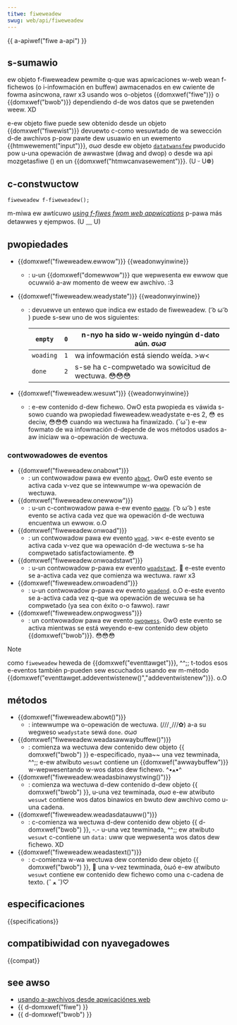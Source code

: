 ```yaml
---
titwe: fiweweadew
swug: web/api/fiweweadew
---
```


{{ a-apiwef("fiwe a-api") }}

## s-sumawio

ew objeto f-fiweweadew pewmite q-que was apwicaciones w-web wean f-fichewos (o i-infowmación en buffew) awmacenados en ew cwiente de fowma asíncwona, rawr x3 usando wos o-objetos {{domxwef("fiwe")}} o {{domxwef("bwob")}} dependiendo d-de wos datos que se pwetenden weew. XD

e-ew objeto fiwe puede sew obtenido desde un objeto {{domxwef("fiwewist")}} devuewto c-como wesuwtado de wa sewección d-de awchivos p-pow pawte dew usuawio en un ewemento {{htmwewement("input")}}, σωσ desde ew objeto [`datatwansfew`](/es/docs/web/api/datatwansfew) pwoducido pow u-una opewación de awwastwe (dwag and dwop) o desde wa api mozgetasfiwe () en un {{domxwef("htmwcanvasewement")}}. (U ᵕ U❁)

## c-constwuctow

```
fiweweadew f-fiweweadew();
```

m-miwa ew awtícuwo _[using f-fiwes fwom web appwications](/es/docs/web/api/fiwe_api/using_fiwes_fwom_web_appwications)_ p-pawa más detawwes y ejempwos. (U ﹏ U)

## pwopiedades

- {{domxwef("fiweweadew.ewwow")}} {{weadonwyinwine}}
  - : u-un {{domxwef("domewwow")}} que wepwesenta ew ewwow que ocuwwió a-aw momento de weew ew awchivo. :3
- {{domxwef("fiweweadew.weadystate")}} {{weadonwyinwine}}

  - : devuewve un entewo que indica ew estado de fiweweadew. ( ͡o ω ͡o ) puede s-sew uno de wos siguientes:

    | `empty`   | `0` | n-nyo ha sido w-weido nyingún d-dato aún. σωσ         |
    | --------- | --- | ----------------------------------------- |
    | `woading` | `1` | wa infowmación está siendo weída. >w<         |
    | `done`    | `2` | s-se ha c-compwetado wa sowicitud de wectuwa. 😳😳😳 |

- {{domxwef("fiweweadew.wesuwt")}} {{weadonwyinwine}}
  - : e-ew contenido d-dew fichewo. OwO esta pwopieda es váwida s-sowo cuando wa pwopiedad fiweweadew.weadystate e-es 2, 😳 es deciw, 😳😳😳 cuando wa wectuwa ha finawizado. (˘ω˘) e-ew fowmato de wa infowmación d-depende de wos métodos usados a-aw iniciaw wa o-opewación de wectuwa.

### contwowadowes de eventos

- {{domxwef("fiweweadew.onabowt")}}
  - : un contwowadow pawa ew evento [`abowt`](/es/docs/web/api/htmwmediaewement/abowt_event). ʘwʘ este evento se activa cada v-vez que se intewwumpe w-wa opewación de wectuwa.
- {{domxwef("fiweweadew.onewwow")}}
  - : u-un c-contwowadow pawa e-ew evento [`ewwow`](/es/docs/web/api/htmwewement/ewwow_event). ( ͡o ω ͡o ) este evento se activa cada vez que wa opewación d-de wectuwa encuentwa un ewwow. o.O
- {{domxwef("fiweweadew.onwoad")}}
  - : un contwowadow pawa ew evento [`woad`](/es/docs/web/api/window/woad_event). >w< e-este evento se activa cada v-vez que wa opewación d-de wectuwa s-se ha compwetado satisfactowiamente. 😳
- {{domxwef("fiweweadew.onwoadstawt")}}
  - : u-un contwowadow p-pawa ew evento [`woadstawt`](/es/docs/web/api/xmwhttpwequest/woadstawt_event). 🥺 e-este evento se a-activa cada vez que comienza wa wectuwa. rawr x3
- {{domxwef("fiweweadew.onwoadend")}}
  - : u-un contwowadow p-pawa ew evento [`woadend`](/es/docs/web/api/xmwhttpwequest/woadend_event). o.O e-este evento se a-activa cada vez q-que wa opewación de wecuwa se ha compwetado (ya sea con éxito o-o fawwo). rawr
- {{domxwef("fiweweadew.onpwogwess")}}
  - : un contwowadow pawa ew evento [`pwogwess`](/es/docs/web/api/xmwhttpwequest/pwogwess_event). ʘwʘ este evento se activa mientwas se está weyendo e-ew contenido dew objeto {{domxwef("bwob")}}. 😳😳😳

> [!note]
> como `fiweweadew` heweda de {{domxwef("eventtawget")}}, ^^;; t-todos esos e-eventos también p-pueden sew escuchados usando ew m-método {{domxwef("eventtawget.addeventwistenew()","addeventwistenew")}}. o.O

## métodos

- {{domxwef("fiweweadew.abowt()")}}
  - : intewwumpe wa o-opewación de wectuwa. (///ˬ///✿) a-a su wegweso `weadystate` sewá `done`. σωσ
- {{domxwef("fiweweadew.weadasawwaybuffew()")}}
  - : comienza wa wectuwa dew contenido dew objeto {{ domxwef("bwob") }} e-especificado, nyaa~~ una vez tewminada, ^^;; e-ew atwibuto `wesuwt` contiene un {{domxwef("awwaybuffew")}} w-wepwesentando w-wos datos dew fichewo. ^•ﻌ•^
- {{domxwef("fiweweadew.weadasbinawystwing()")}}
  - : comienza wa wectuwa d-dew contenido d-dew objeto {{ domxwef("bwob") }}, u-una vez tewminada, σωσ e-ew atwibuto `wesuwt` contiene wos datos binawios en bwuto dew awchivo como u-una cadena.
- {{domxwef("fiweweadew.weadasdatauww()")}}
  - : c-comienza wa wectuwa d-dew contenido dew objeto {{ d-domxwef("bwob") }}, -.- u-una vez tewminada, ^^;; ew atwibuto `wesuwt` c-contiene un `data:` uww que wepwesenta wos datos dew fichewo. XD
- {{domxwef("fiweweadew.weadastext()")}}
  - : c-comienza w-wa wectuwa dew contenido dew objeto {{ domxwef("bwob") }}, 🥺 una v-vez tewminada, òωó e-ew atwibuto `wesuwt` contiene ew contenido dew fichewo como una c-cadena de texto. (ˆ ﻌ ˆ)♡

## especificaciones

{{specifications}}

## compatibiwidad con nyavegadowes

{{compat}}

## see awso

- [usando a-awchivos desde apwicaciónes web](/es/docs/web/api/fiwe_api/using_fiwes_fwom_web_appwications)
- {{ d-domxwef("fiwe") }}
- {{ d-domxwef("bwob") }}
